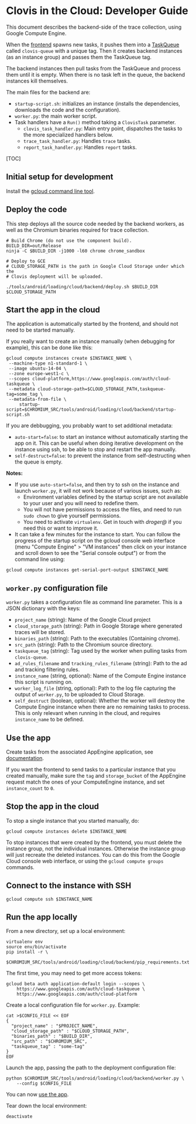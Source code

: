# Clovis in the Cloud: Developer Guide

This document describes the backend-side of the trace collection, using Google
Compute Engine.

When the [frontend][3] spawns new tasks, it pushes them into a [TaskQueue][4]
called `clovis-queue` with a unique tag.
Then it creates backend instances (as an instance group) and passes them the
TaskQueue tag.

The backend instances then pull tasks from the TaskQueue and process them until
it is empty. When there is no task left in the queue, the backend instances
kill themselves.

The main files for the backend are:

-   `startup-script.sh`: initializes an instance (installs the dependencies,
    downloads the code and the configuration).
-   `worker.py`: the main worker script.
-   Task handlers have a `Run()` method taking a `ClovisTask` parameter.
    -   `clovis_task_handler.py`: Main entry point, dispatches the tasks to the
        more specialized handlers below.
    -   `trace_task_handler.py`: Handles `trace` tasks.
    -   `report_task_handler.py`: Handles `report` tasks.

[TOC]

## Initial setup for development

Install the [gcloud command line tool][1].

## Deploy the code

This step deploys all the source code needed by the backend workers, as well as
the Chromium binaries required for trace collection.

```shell
# Build Chrome (do not use the component build).
BUILD_DIR=out/Release
ninja -C $BUILD_DIR -j1000 -l60 chrome chrome_sandbox

# Deploy to GCE
# CLOUD_STORAGE_PATH is the path in Google Cloud Storage under which the
# Clovis deployment will be uploaded.

./tools/android/loading/cloud/backend/deploy.sh $BUILD_DIR $CLOUD_STORAGE_PATH
```

## Start the app in the cloud

The application is automatically started by the frontend, and should not need to
be started manually.

If you really want to create an instance manually (when debugging for example),
this can be done like this:

```shell
gcloud compute instances create $INSTANCE_NAME \
 --machine-type n1-standard-1 \
 --image ubuntu-14-04 \
 --zone europe-west1-c \
 --scopes cloud-platform,https://www.googleapis.com/auth/cloud-taskqueue \
 --metadata cloud-storage-path=$CLOUD_STORAGE_PATH,taskqueue-tag=some_tag \
 --metadata-from-file \
     startup-script=$CHROMIUM_SRC/tools/android/loading/cloud/backend/startup-script.sh
```

If you are debbugging, you probably want to set additional metadata:

-   `auto-start=false`: to start an instance without automatically starting the
    app on it. This can be useful when doing iterative development on the
    instance using ssh, to be able to stop and restart the app manually.
-   `self-destruct=false`: to prevent the instance from self-destructing when
    the queue is empty.

**Notes:**

-   If you use `auto-start=false`, and then try to ssh on the instance and
    launch `worker.py`, it will not work because of various issues, such as:
    -   Environment variables defined by the startup script are not available
        to your user and you will need to redefine them.
    -   You will not have permissions to access the files, and need to run
        `sudo chown` to give yourself permissions.
    -   You need to activate `virtualenv`.
    Get in touch with *droger@* if you need this or want to improve it.
-   It can take a few minutes for the instance to start. You can follow the
    progress of the startup script on the gcloud console web interface (menu
    "Compute Engine" > "VM instances" then click on your instance and scroll
    down to see the "Serial console output") or from the command line using:

```shell
gcloud compute instances get-serial-port-output $INSTANCE_NAME
```

## `worker.py` configuration file

`worker.py` takes a configuration file as command line parameter. This is a JSON
dictionary with the keys:

-   `project_name` (string): Name of the Google Cloud project
-   `cloud_storage_path` (string): Path in Google Storage where generated traces
    will be stored.
-   `binaries_path` (string): Path to the executables (Containing chrome).
-   `src_path` (string): Path to the Chromium source directory.
-   `taskqueue_tag` (string): Tag used by the worker when pulling tasks from
    `clovis-queue`.
-   `ad_rules_filename` and `tracking_rules_filename` (string): Path to the ad
     and tracking filtering rules.
-   `instance_name` (string, optional): Name of the Compute Engine instance this
    script is running on.
-   `worker_log_file` (string, optional): Path to the log file capturing the
    output of `worker.py`, to be uploaded to Cloud Storage.
-   `self_destruct` (boolean, optional): Whether the worker will destroy the
    Compute Engine instance when there are no remaining tasks to process. This
    is only relevant when running in the cloud, and requires `instance_name` to
    be defined.

## Use the app

Create tasks from the associated AppEngine application, see [documentation][3].

If you want the frontend to send tasks to a particular instance that you created
manually, make sure the `tag` and `storage_bucket` of the AppEngine request
match the ones of your ComputeEngine instance, and set `instance_count` to `0`.

## Stop the app in the cloud

To stop a single instance that you started manually, do:

```shell
gcloud compute instances delete $INSTANCE_NAME
```

To stop instances that were created by the frontend, you must delete the
instance group, not the individual instances. Otherwise the instance group will
just recreate the deleted instances. You can do this from the Google Cloud
console web interface, or using the `gcloud compute groups` commands.

## Connect to the instance with SSH

```shell
gcloud compute ssh $INSTANCE_NAME
```

## Run the app locally

From a new directory, set up a local environment:

```shell
virtualenv env
source env/bin/activate
pip install -r \
    $CHROMIUM_SRC/tools/android/loading/cloud/backend/pip_requirements.txt
```

The first time, you may need to get more access tokens:

```shell
gcloud beta auth application-default login --scopes \
    https://www.googleapis.com/auth/cloud-taskqueue \
    https://www.googleapis.com/auth/cloud-platform
```

Create a local configuration file for `worker.py`. Example:

```shell
cat >$CONFIG_FILE << EOF
{
  "project_name" : "$PROJECT_NAME",
  "cloud_storage_path" : "$CLOUD_STORAGE_PATH",
  "binaries_path" : "$BUILD_DIR",
  "src_path" : "$CHROMIUM_SRC",
  "taskqueue_tag" : "some-tag"
}
EOF
```

Launch the app, passing the path to the deployment configuration file:

```shell
python $CHROMIUM_SRC/tools/android/loading/cloud/backend/worker.py \
    --config $CONFIG_FILE
```

You can now [use the app][2].

Tear down the local environment:

```shell
deactivate
```

[1]: https://cloud.google.com/sdk
[2]: #Use-the-app
[3]: ../frontend/README.md
[4]: https://cloud.google.com/appengine/docs/python/taskqueue
